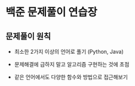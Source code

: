 # 백준 문제풀이 연습장

## 문제풀이 원칙

- 최소한 2가지 이상의 언어로 풀기 (Python, Java)

- 문제해결에 급하지 말고 알고리즘 구현하는 것에 초점

- 같은 언어에서도 다양한 함수와 방법으로 접근해보기
